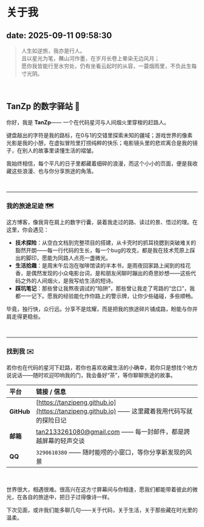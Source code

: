 # 关于我
date: 2025-09-11 09:58:30
---

> 人生如逆旅，我亦是行人。  
> 且以星光为笔，蘸山河作墨，在岁月长卷上晕染无边风月；  
> 愿你我皆能行至水穷处，仍有坐看云起时的从容，一蓑烟雨里，不负此生每寸光阴。


<br>

## **TanZp** 的数字驿站 👋

你好，我是 **TanZp**—— 一个在代码星河与人间烟火里穿梭的赶路人。

键盘敲出的字符是我的路标，在0与1的交错里探索未知的疆域；游戏世界的像素光影是我的小憩，在虚拟冒险里打捞纯粹的快乐；电影镜头里的悲欢离合是我的镜子，在别人的故事里读懂生活的褶皱。

我始终相信，每个平凡的日子里都藏着细碎的浪漫，而这个小小的页面，便是我收藏这些浪漫、也与你分享旅途的角落。


<br>

---

### 我的旅途足迹 🗺️

这方博客，像我背在肩上的数字行囊，装着我走过的路、读过的景、悟过的理。在这里，你会遇见：

* **技术探险**：从空白文档到完整项目的搭建，从卡壳时的抓耳挠腮到突破难关的豁然开朗——每一行代码的生长，每一个bug的攻克，都是我在技术荒原上踩出的脚印，愿能为同路人点亮一盏微光。
* **生活拾趣**：是周末午后泡在咖啡馆读的半本书，是雨夜回家路上闻到的桂花香，是偶然发现的小众电影台词，是和朋友闲聊时蹦出的奇思妙想——这些代码之外的人间烟火，是我写给生活的短诗。
* **踩坑笔记**：那些曾让我熬夜调试的“陷阱”，那些曾让我走了弯路的“岔口”，我都一一记下。愿我的经验能化作你路上的警示牌，让你少些磕碰，多些顺畅。

毕竟，独行快，众行远。分享不是炫耀，而是把我的旅途碎片铺成路，盼能与你并肩走得更稳些。


<br>

---

### 找到我 ✉️

若你也在代码的星河下赶路，若你也喜欢收藏生活的小确幸，若你只是想找个地方说说话——随时欢迎叩响我的门，我会备好“茶”，等你聊聊旅途的故事。

| 平台 | 链接 / 信息 |
| :--- | :--- |
| **GitHub** | [https://tanzipeng.github.io](https://tanzipeng.github.io) —— 这里藏着我用代码写就的探险日记 |
| **邮箱** | [tan2133261080@gmail.com](mailto:tan2133261080@gmail.com) —— 每一封邮件，都是跨越屏幕的轻声交谈 |
| **QQ** | `3290610380` —— 随时能唠的小窗口，等你分享新发现的风景 |


<br>

世界很大，相遇很难。很高兴在这方寸屏幕间与你相逢，愿我们都能带着彼此的微光，在各自的旅途中，把日子过得像诗一样。

下次见面，或许我们能多聊几句——关于代码，关于生活，关于那些藏在时光里的温柔。